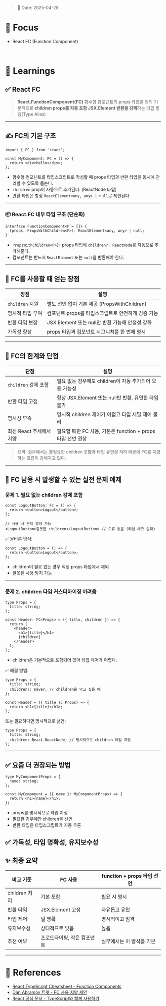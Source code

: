 > 📅 Date: 2025-04-28

# 📌 Focus
- React FC (Function Component)

<br />

# 📝 Learnings

## ✅ React FC
> **React.FunctionComponent(FC)**
> 함수형 컴포넌트의 props 타입을 정의
> 기본적으로 **children props를 자동 포함**
> **JSX.Element 반환을 강제**하는 타입 별칭(Type Alias)

---

## ✍️ FC의 기본 구조

```tsx
import { FC } from 'react';

const MyComponent: FC = () => {
  return <div>Hello</div>;
};
```

- 함수형 컴포넌트를 타입스크립트로 작성할 때 props 타입과 반환 타입을 동시에 관리할 수 있도록 돕는다.
- `children` prop이 자동으로 추가된다. (ReactNode 타입)
- 반환 타입은 항상 `ReactElement<any, any> | null`로 제한된다.

---

### 📦 React.FC 내부 타입 구조 (단순화)

```tsx
interface FunctionComponent<P = {}> {
  (props: PropsWithChildren<P>): ReactElement<any, any> | null;
}
```
- `PropsWithChildren<P>`는 props 타입에 `children?: ReactNode`를 자동으로 추가해준다.
- 컴포넌트는 반드시 `ReactElement` 또는 `null`을 반환해야 한다.

---

## 📌 FC를 사용할 때 얻는 장점

| 장점 | 설명 |
|------|------|
| `children` 지원 | 별도 선언 없이 기본 제공 (PropsWithChildren) |
| 명시적 타입 부여 | 컴포넌트 props를 타입스크립트로 안전하게 검증 가능 |
| 반환 타입 보장 | JSX.Element 또는 null만 반환 가능해 안정성 강화 |
| 가독성 향상 | props 타입과 컴포넌트 시그니처를 한 번에 명시 |

---

## 📌 FC의 한계와 단점

| 단점 | 설명 |
|------|------|
| `children` 강제 포함 | 필요 없는 경우에도 children이 자동 추가되어 오용 가능성 |
| 반환 타입 고정 | 항상 JSX.Element 또는 null만 반환, 유연한 타입 불가 |
| 명시성 부족 | 명시적 children 제어가 어렵고 타입 세밀 제어 불리 |
| 최신 React 추세에서 지양 | 필요할 때만 FC 사용, 기본은 function + props 타입 선언 권장 |

> 요약: 실무에서는 불필요한 children 포함과 타입 유연성 저하 때문에 FC를 지양하는 흐름이 강해지고 있다.

---

## 📌 FC 남용 시 발생할 수 있는 실전 문제 예제

### 문제 1. 필요 없는 children 강제 포함

```tsx
const LogoutButton: FC = () => {
  return <button>Logout</button>;
};

// 사용 시 문제 발생 가능
<LogoutButton>잘못된 children</LogoutButton> // 오류 없음 (타입 체크 실패)
```

✅ 올바른 방식:

```tsx
const LogoutButton = () => {
  return <button>Logout</button>;
};
```
- children이 필요 없는 경우 직접 props 타입에서 제외
- 잘못된 사용 방지 가능

---

### 문제 2. children 타입 커스터마이징 어려움

```tsx
type Props = {
  title: string;
};

const Header: FC<Props> = ({ title, children }) => {
  return (
    <header>
      <h1>{title}</h1>
      {children}
    </header>
  );
};
```
- children은 기본적으로 포함되어 있어 타입 제어가 어렵다.

✅ 해결 방법:

```tsx
type Props = {
  title: string;
  children?: never; // children을 막고 싶을 때
};

const Header = ({ title }: Props) => {
  return <h1>{title}</h1>;
};
```
또는 필요하다면 명시적으로 선언:

```tsx
type Props = {
  title: string;
  children: React.ReactNode; // 명시적으로 children 타입 지정
};
```

---

## ✅ 요즘 더 권장되는 방법

```tsx
type MyComponentProps = {
  name: string;
};

const MyComponent = ({ name }: MyComponentProps) => {
  return <h1>{name}</h1>;
};
```
- props를 명시적으로 타입 지정
- 필요한 경우에만 children을 선언
- 반환 타입은 타입스크립트가 자동 추론

✅ 가독성, 타입 명확성, 유지보수성
---

## ✨ 최종 요약

| 비교 기준 | FC 사용 | function + props 타입 선언 |
|-----------|---------|----------------------------|
| children 처리 | 기본 포함 | 필요 시 명시 |
| 반환 타입 | JSX.Element 고정 | 자유롭고 유연 |
| 타입 제어 | 덜 명확 | 명시적이고 엄격 |
| 유지보수성 | 상대적으로 낮음 | 높음 |
| 추천 여부 | 프로토타이핑, 작은 컴포넌트 | 실무에서는 이 방식을 기본 |

---

# 🔗 References
- [React TypeScript Cheatsheet - Function Components](https://react-typescript-cheatsheet.netlify.app/docs/basic/getting-started/function_components/)
- [Dan Abramov 트윗 - FC 사용 지양 제안](https://twitter.com/dan_abramov/status/1133878326358171650)
- [React 공식 문서 - TypeScript와 함께 사용하기](https://react.dev/learn/typescript)
